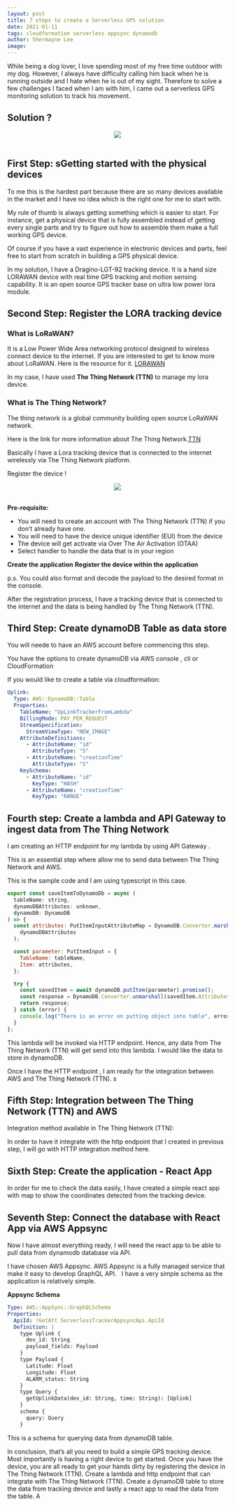 ```yaml
---
layout: post
title: 7 steps to create a Serverless GPS solution
date: 2021-01-11
tags: cloudformation serverless appsync dynamodb
author: Shermayne Lee
image:
---
```


While being a dog lover, I love spending most of my free time outdoor with my dog. However, I always have difficulty calling him back when he is running outside and I hate when he is out of my sight. Therefore to solve a few challenges I faced when I am with him, I came out a serverless GPS monitoring solution to track his movement.

## Solution ?

<center><img src="/img/blog/serverless-GPS/archi.jpeg" /></center><br/>

## First Step: sGetting started with the physical devices

To me this is the hardest part because there are so many devices available in the market and I have no idea which is the right one for me to start with.

My rule of thumb is always getting something which is easier to start. For instance, get a physical device that is fully assembled instead of getting every single parts and try to figure out how to assemble them make a full working GPS device.

Of course if you have a vast experience in electronic devices and parts, feel free to start from scratch in building a GPS physical device.

In my solution, I have a Dragino-LGT-92 tracking device. It is a hand size LORAWAN device with real time GPS tracking and motion sensing capability. It is an open source GPS tracker base on ultra low power lora module.

## Second Step: Register the LORA tracking device

### What is LoRaWAN?

It is a Low Power Wide Area networking protocol designed to wireless connect device to the internet.
If you are interested to get to know more about LoRaWAN. Here is the resource for it. [LORAWAN](https://lora-alliance.org/about-lorawan)

In my case, I have used <b>The Thing Network (TTN)</b> to manage my lora device.

### What is The Thing Network?

The thing network is a global community building open source LoRaWAN network.

Here is the link for more information about The Thing Network.[TTN](https://www.thethingsnetwork.org/)

Basically I have a Lora tracking device that is connected to the internet wirelessly via The Thing Network platform.

Register the device !

<center><img src="/img/blog/serverless-GPS/registerDevice.png" /></center><br/>

<b>Pre-requisite:</b>

- You will need to create an account with The Thing Network (TTN) if you don’t already have one.
- You will need to have the device unique identifier (EUI) from the device
- The device will get activate via Over The Air Activation (OTAA)
- Select handler to handle the data that is in your region

<b>Create the application</b>
<b>Register the device within the application</b>

p.s. You could also format and decode the payload to the desired format in the console.

After the registration process, I have a tracking device that is connected to the internet and the data is being handled by The Thing Network (TTN).

## Third Step: Create dynamoDB Table as data store

You will neede to have an AWS account before commencing this step.

You have the options to create dynamoDB via AWS console , cli or CloudFormation

If you would like to create a table via cloudformation:

```yaml
Uplink:
  Type: AWS::DynamoDB::Table
  Properties:
    TableName: "UpLinkTrackerFromLambda"
    BillingMode: PAY_PER_REQUEST
    StreamSpecification:
      StreamViewType: "NEW_IMAGE"
    AttributeDefinitions:
      - AttributeName: "id"
        AttributeType: "S"
      - AttributeName: "creationTime"
        AttributeType: "S"
    KeySchema:
      - AttributeName: "id"
        KeyType: "HASH"
      - AttributeName: "creationTime"
        KeyType: "RANGE"
```

## Fourth step: Create a lambda and API Gateway to ingest data from The Thing Network

I am creating an HTTP endpoint for my lambda by using API Gateway .

This is an essential step where allow me to send data between The Thing Network and AWS.

This is the sample code and I am using typescript in this case.

```js
export const saveItemToDynamoDb = async (
  tableName: string,
  dynamoDBAttributes: unknown,
  dynamoDB: DynamoDB
) => {
  const attributes: PutItemInputAttributeMap = DynamoDB.Converter.marshall(
    dynamoDBAttributes
  );

  const parameter: PutItemInput = {
    TableName: tableName,
    Item: attributes,
  };

  try {
    const savedItem = await dynamoDB.putItem(parameter).promise();
    const response = DynamoDB.Converter.unmarshall(savedItem.Attributes);
    return response;
  } catch (error) {
    console.log("There is an error on putting object into table", error);
  }
};
```

This lambda will be invoked via HTTP endpoint. Hence, any data from The Thing Network (TTN) will get send into this lambda. I would like the data to store in dynamoDB.

Once I have the HTTP endpoint , I am ready for the integration between AWS and The Thing Network (TTN). s

## Fifth Step: Integration between The Thing Network (TTN) and AWS

Integration method available in The Thing Network (TTN):

In order to have it integrate with the http endpoint that I created in previous step, I will go with HTTP integration method here.

## Sixth Step: Create the application - React App

In order for me to check the data easily, I have created a simple react app with map to show the coordinates detected from the tracking device.

## Seventh Step: Connect the database with React App via AWS Appsync

Now I have almost everything ready, I will need the react app to be able to pull data from dynamodb database via API.

I have chosen AWS Appsync. AWS Appsync is a fully managed service that make it easy to develop GraphQL API.   I have a very simple schema as the application is relatively simple.

<b>Appsync Schema</b>

```yaml
Type: AWS::AppSync::GraphQLSchema
Properties:
  ApiId: !GetAtt ServerlessTrackerAppsyncApi.ApiId
  Definition: |
    type Uplink {
      dev_id: String
      payload_fields: Payload
    }
    type Payload {
      Latitude: Float
      Longitude: Float
      ALARM_status: String
    }
    type Query {
      getUplinkData(dev_id: String, time: String): [Uplink]
    }
    schema {
      query: Query
    }
```

This is a schema for querying data from dynamoDB table.

In conclusion, that’s all you need to build a simple GPS tracking device. Most importantly is having a right device to get started. Once you have the device, you are all ready to get your hands dirty by registering the device in The Thing Network (TTN). Create a lambda and http endpoint that can integrate with The Thing Network (TTN). Create a dynamoDB table to store the data from tracking device and lastly a react app to read the data from the table. A
